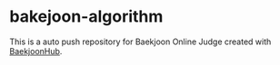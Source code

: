 # bakejoon-algorithm
This is a auto push repository for Baekjoon Online Judge created with [BaekjoonHub](https://github.com/BaekjoonHub/BaekjoonHub).
